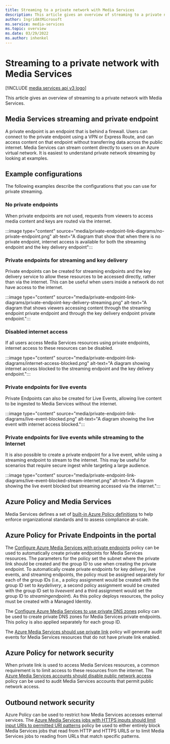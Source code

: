 ```yaml
---
title: Streaming to a private network with Media Services
description: This article gives an overview of streaming to a private network with Media Services.
author: IngridAtMicrosoft
ms.service: media-services
ms.topic: overview
ms.date: 03/29/2022
ms.author: inhenkel
---
```


# Streaming to a private network with Media Services

[!INCLUDE [media services api v3 logo](./includes/v3-hr.md)]

This article gives an overview of streaming to a private network with Media
Services.

## Media Services streaming and private endpoint

A private endpoint is an endpoint that is behind a firewall. Users can connect to the private endpoint using a VPN or Express Route, and can access content on that endpoint without transferring data across the public internet.  Media Services can stream content directly to users on an Azure virtual network. It is easiest to understand private network streaming by looking at examples.

## Example configurations

The following examples describe the configurations that you can use for private streaming.

### No private endpoints

When private endpoints are not used, requests from viewers to access media content and keys are routed via the internet.

:::image type="content" source="media/private-endpoint-link-diagrams/no-private-endpoint.png" alt-text="A diagram that show that when there is no private endpoint, internet access is available for both the streaming endpoint and the key delivery endpoint":::

### Private endpoints for streaming and key delivery

Private endpoints can be created for streaming endpoints and the key delivery service to allow these resources to be accessed directly, rather than via the internet. This can be useful when users inside a network do not have access to the internet.

:::image type="content" source="media/private-endpoint-link-diagrams/private-endpoint-key-delivery-streaming.png" alt-text="A diagram that shows viewers accessing content through the streaming endpoint private endpoint and through the key delivery endpoint private endpoint.":::

### Disabled internet access

If all users access Media Services resources using private endpoints, internet access to these resources can be disabled.

:::image type="content" source="media/private-endpoint-link-diagrams/internet-access-blocked.png" alt-text="A diagram showing internet access blocked to the streaming endpoint and the key delivery endpoint.":::

### Private endpoints for live events

Private Endpoints can also be created for Live Events, allowing live content to be ingested to Media Services without the internet.

:::image type="content" source="media/private-endpoint-link-diagrams/live-event-blocked.png" alt-text="A diagram showing the live event with internet access blocked.":::

### Private endpoints for live events while streaming to the Internet

It is also possible to create a private endpoint for a live event, while using a streaming endpoint to stream to the internet. This may be useful for scenarios that require secure ingest while targeting a large audience.

:::image type="content" source="media/private-endpoint-link-diagrams/live-event-blocked-stream-internet.png" alt-text="A diagram showing the live event blocked but streaming accessed via the internet.":::

## Azure Policy and Media Services

Media Services defines a set of [built-in Azure Policy definitions](https://docs.microsoft.com/azure/governance/policy/samples/built-in-policies#media-services) to help enforce organizational standards and to assess compliance at-scale.

## Azure Policy for Private Endpoints in the portal

The [Configure Azure Media Services with private endpoints](https://ms.portal.azure.com/#blade/Microsoft_Azure_Policy/PolicyDetailBlade/definitionId/%2Fproviders%2FMicrosoft.Authorization%2FpolicyDefinitions%2Fc5632066-946d-4766-9544-cd79bcc1286e) policy can be used to automatically create private endpoints for Media Services resources. The parameters for the policy set the subnet where the private link should be created and the group ID to use when creating the private endpoint. To automatically create private endpoints for key delivery, live events, and streaming endpoints, the policy must be assigned separately for each of the group IDs (i.e., a policy assignment would be created with the group ID set to *keydelivery*, a second policy assignment would be created with the group ID set to *liveevent* and a third assignment would set the group ID to *streamingendpoint*). As this policy deploys resources, the policy must be created with a Managed Identity.

The [Configure Azure Media Services to use private DNS zones](https://ms.portal.azure.com/#blade/Microsoft_Azure_Policy/PolicyDetailBlade/definitionId/%2Fproviders%2FMicrosoft.Authorization%2FpolicyDefinitions%2Fb4a7f6c1-585e-4177-ad5b-c2c93f4bb991) policy can be used to create private DNS zones for Media Services private endpoints. This policy is also applied separately for each group ID.

The [Azure Media Services should use private link](https://ms.portal.azure.com/#blade/Microsoft_Azure_Policy/PolicyDetailBlade/definitionId/%2Fproviders%2FMicrosoft.Authorization%2FpolicyDefinitions%2F4a591bf5-918e-4a5f-8dad-841863140d61) policy will generate audit events for Media Services resources that do not have private link enabled.

## Azure Policy for network security

When private link is used to access Media Services resources, a common requirement is to limit access to these resources from the internet. The [Azure Media Services accounts should disable public network access](https://ms.portal.azure.com/#blade/Microsoft_Azure_Policy/PolicyDetailBlade/definitionId/%2Fproviders%2FMicrosoft.Authorization%2FpolicyDefinitions%2F8bfe3603-0888-404a-87ff-5c1b6b4cc5e3) policy can be used to audit Media Services accounts that permit public network access.

## Outbound network security

Azure Policy can be used to restrict how Media Services accesses external services. The [Azure Media Services jobs with HTTPS inputs should limit input URIs to permitted URI patterns](https://ms.portal.azure.com/#blade/Microsoft_Azure_Policy/PolicyDetailBlade/definitionId/%2Fproviders%2FMicrosoft.Authorization%2FpolicyDefinitions%2Fe9914afe-31cd-4b8a-92fa-c887f847d477) policy be used to either entirely block Media Services jobs that read from HTTP and HTTPS URLS or to limit Media Services jobs to reading from URLs that match specific patterns.

